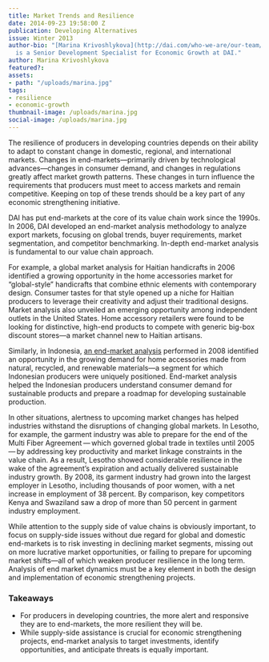 ```yaml
---
title: Market Trends and Resilience
date: 2014-09-23 19:58:00 Z
publication: Developing Alternatives
issue: Winter 2013
author-bio: "[Marina Krivoshlykova](http://dai.com/who-we-are/our-team/marina-krivoshlykova)
  is a Senior Development Specialist for Economic Growth at DAI."
author: Marina Krivoshlykova
featured?: 
assets:
- path: "/uploads/marina.jpg"
tags:
- resilience
- economic-growth
thumbnail-image: /uploads/marina.jpg
social-image: /uploads/marina.jpg
---
```


<p>The resilience of producers in developing countries depends on their ability to adapt to constant change in domestic, regional, and international markets. Changes in end-markets—primarily driven by technological advances—changes in consumer demand, and changes in regulations greatly affect market growth patterns. These changes in turn influence the requirements that producers must meet to access markets and remain competitive. Keeping on top of these trends should be a key part of any economic strengthening initiative.</p>



<p>DAI has put end-markets at the core of its value chain work since the 1990s. In 2006, DAI developed an end-market analysis methodology to analyze export markets, focusing on global trends, buyer requirements, market segmentation, and competitor benchmarking. In-depth end-market analysis is fundamental to our value chain approach.</p>
<p>For example, a global market analysis for Haitian handicrafts in 2006 identified a growing opportunity in the home accessories market for “global-style” handicrafts that combine ethnic elements with contemporary design. Consumer tastes for that style opened up a niche for Haitian producers to leverage their creativity and adjust their traditional designs. Market analysis also unveiled an emerging opportunity among independent outlets in the United States. Home accessory retailers were found to be looking for distinctive, high-end products to compete with generic big-box discount stores—a market channel new to Haitian artisans.</p>
<p>Similarly, in Indonesia, <a href="http://dai.com/our-work/projects/indonesia%E2%80%94senada-indonesia-competitiveness-program" target="blank">an end-market analysis</a> performed in 2008 identified an opportunity in the growing demand for home accessories made from natural, recycled, and renewable materials—a segment for which Indonesian producers were uniquely positioned. End-market analysis helped the Indonesian producers understand consumer demand for sustainable products and prepare a roadmap for developing sustainable production.</p>
<p>In other situations, alertness to upcoming market changes has helped industries withstand the disruptions of changing global markets. In Lesotho, for example, the garment industry was able to prepare for the end of the Multi Fiber Agreement — which governed global trade in textiles until 2005 — by addressing key productivity and market linkage constraints in the value chain. As a result, Lesotho showed considerable resilience in the wake of the agreement’s expiration and actually delivered sustainable industry growth. By 2008, its garment industry had grown into the largest employer in Lesotho, including thousands of poor women, with a net increase in employment of 38 percent. By comparison, key competitors Kenya and Swaziland saw a drop of more than 50 percent in garment industry employment.</p>
<p>While attention to the supply side of value chains is obviously important, to focus on supply-side issues without due regard for global and domestic end-markets is to risk investing in declining market segments, missing out on more lucrative market opportunities, or failing to prepare for upcoming market shifts—all of which weaken producer resilience in the long term. Analysis of end market dynamics must be a key element in both the design and implementation of economic strengthening projects.</p>
<h3>Takeaways</h3>
<ul>
  <li>For producers in developing countries, the more alert and responsive they are to end-markets, the more resilient they will be.</li>
  <li>While supply-side assistance is crucial for economic strengthening projects, end-market analysis to target investments, identify opportunities, and anticipate threats is equally important.</li>
</ul>
